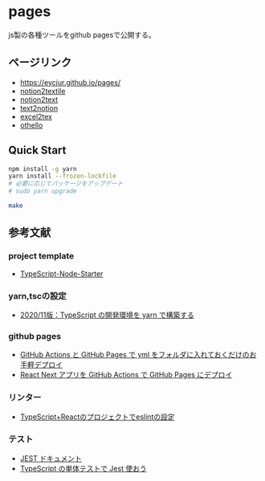 # pages

js製の各種ツールをgithub pagesで公開する。

## ページリンク
- https://eycjur.github.io/pages/
- [notion2textile](https://eycjur.github.io/pages/notion2textile.html)
- [notion2text](https://eycjur.github.io/pages/notion2text.html)
- [text2notion](https://eycjur.github.io/pages/text2notion.html)
- [excel2tex](https://eycjur.github.io/pages/excel2tex.html)
- [othello](https://eycjur.github.io/pages/othello.html)

## Quick Start

```bash
npm install -g yarn
yarn install --frozen-lockfile
# 必要に応じてパッケージをアップデート
# sudo yarn upgrade

make
```

## 参考文献
### project template
- [TypeScript-Node-Starter](https://github.com/microsoft/TypeScript-Node-Starter)
### yarn,tscの設定  
- [2020/11版：TypeScript の開発環境を yarn で構築する](https://zenn.dev/junki555/articles/c21e6e74ea6ffcf074f8)
### github pages
- [GitHub Actions と GitHub Pages で yml をフォルダに入れておくだけのお手軽デプロイ](https://blog.ojisan.io/gha-ghpage/)
- [React Next アプリを GitHub Actions で GitHub Pages にデプロイ](https://qiita.com/peaceiris/items/9c569125b25fc090c515)
### リンター
- [TypeScript+Reactのプロジェクトでeslintの設定](https://zenn.dev/toshiokun/articles/878f1a55a4b95e)
### テスト
- [JEST ドキュメント](https://jestjs.io/ja/docs/getting-started)
- [TypeScript の単体テストで Jest 使おう](https://qiita.com/okazuki/items/991a068892e946531612)

